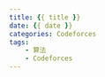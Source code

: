 ```yaml
---
title: {{ title }}
date: {{ date }}
categories: Codeforces
tags: 
    - 算法
    - Codeforces
---
```

